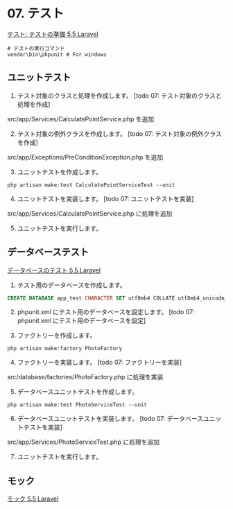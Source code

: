 # 07. テスト

[テスト: テストの準備 5.5 Laravel](https://readouble.com/laravel/5.5/ja/testing.html)

```shell
# テストの実行コマンド
vendor\bin\phpunit # For windows
```

## ユニットテスト

1. テスト対象のクラスと処理を作成します。 [todo 07: テスト対象のクラスと処理を作成]

src/app/Services/CalculatePointService.php を追加

2. テスト対象の例外クラスを作成します。 [todo 07: テスト対象の例外クラスを作成]

src/app/Exceptions/PreConditionException.php を追加

3. ユニットテストを作成します。

```shell
php artisan make:test CalculatePointServiceTest --unit
```

4. ユニットテストを実装します。 [todo 07: ユニットテストを実装]

src/app/Services/CalculatePointService.php に処理を追加

5. ユニットテストを実行します。

## データベーステスト

[データベースのテスト 5.5 Laravel](https://readouble.com/laravel/5.5/ja/database-testing.html)

1. テスト用のデータベースを作成します。

```sql
CREATE DATABASE app_test CHARACTER SET utf8mb4 COLLATE utf8mb4_unicode_ci;
```

2. phpunit.xml にテスト用のデータベースを設定します。 [todo 07: phpunit.xml にテスト用のデータベースを設定]

3. ファクトリーを作成します。

```shell
php artisan make:factory PhotoFactory
```

4. ファクトリーを実装します。 [todo 07: ファクトリーを実装]

src/database/factories/PhotoFactory.php に処理を実装

5. データベースユニットテストを作成します。

```shell
php artisan make:test PhotoServiceTest --unit
```

6. データベースユニットテストを実装します。 [todo 07: データベースユニットテストを実装]

src/app/Services/PhotoServiceTest.php に処理を追加

7. ユニットテストを実行します。

## モック

[モック 5.5 Laravel](https://readouble.com/laravel/5.5/ja/mocking.html)

